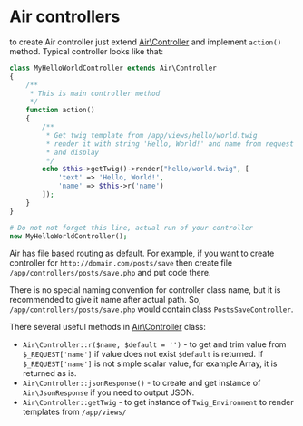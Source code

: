# Air controllers
to create Air controller just extend [Air\Controller](https://github.com/avramishin/air/blob/master/core/classes/Controller.php) and implement `action()` method. Typical controller looks like that:

```php
class MyHelloWorldController extends Air\Controller
{
    /**
     * This is main controller method
     */
    function action()
    {
        /**
         * Get twig template from /app/views/hello/world.twig 
         * render it with string 'Hello, World!' and name from request
         * and display
         */
        echo $this->getTwig()->render("hello/world.twig", [
            'text' => 'Hello, World!',
            'name' => $this->r('name')
        ]);
    }
}

# Do not not forget this line, actual run of your controller
new MyHelloWorldController();
```
Air has file based routing as default. For example, if you want to create controller for `http://domain.com/posts/save` then create file `/app/controllers/posts/save.php` and put code there. 

There is no special naming convention for controller class name, but it is recommended to give it name after actual path. So, `/app/controllers/posts/save.php` would contain class `PostsSaveController`. 

There several useful methods in [Air\Controller](https://github.com/avramishin/air/blob/master/core/classes/Controller.php) class:
* `Air\Controller::r($name, $default = '')` - to get and trim value from `$_REQUEST['name']` if value does not exist `$default` is returned. If `$_REQUEST['name']` is not simple scalar value, for example Array, it is returned as is.
* `Air\Controller::jsonResponse()` - to create and get instance of `Air\JsonResponse` if you need to output JSON. 
* `Air\Controller::getTwig` - to get instance of `Twig_Environment` to render templates from `/app/views/`
